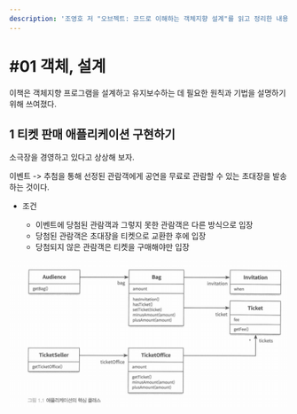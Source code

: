 ```yaml
---
description: '조영호 저 "오브젝트: 코드로 이해하는 객체지향 설계"를 읽고 정리한 내용입니다.'
---
```


# \#01 객체, 설계

이책은 객체지향 프로그램을 설계하고 유지보수하는 데 필요한 원칙과 기법을 설명하기 위해 쓰여졌다.

## 1 티켓 판매 애플리케이션 구현하기

소극장을 경영하고 있다고 상상해 보자.

이벤트 -&gt; 추첨을 통해 선정된 관람객에게 공연을 무료로 관람할 수 있는 초대장을 발송하는 것이다. 

* 조건

  * 이벤트에 당첨된 관람객과 그렇지 못한 관람객은 다른 방식으로 입장
  * 당첨된 관람객은 초대장을 티켓으로 교환한 후에 입장
  * 당첨되지 않은 관람객은 티켓을 구매해야만 입장

![&#xC870;&#xC601;&#xD638;, &#x300C;&#xC624;&#xBE0C;&#xC81D;&#xD2B8;&#x300D;, &#xC704;&#xD0A4;&#xBD81;&#xC2A4;, 2019](../../.gitbook/assets/image%20%2858%29.png)



```java

```

```java

```

```java

```

```java

```

```java

```

```java

```

```java

```

```java

```

```java

```

